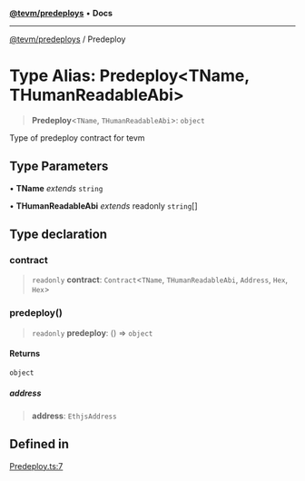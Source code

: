 [**@tevm/predeploys**](../README.md) • **Docs**

***

[@tevm/predeploys](../globals.md) / Predeploy

# Type Alias: Predeploy\<TName, THumanReadableAbi\>

> **Predeploy**\<`TName`, `THumanReadableAbi`\>: `object`

Type of predeploy contract for tevm

## Type Parameters

• **TName** *extends* `string`

• **THumanReadableAbi** *extends* readonly `string`[]

## Type declaration

### contract

> `readonly` **contract**: `Contract`\<`TName`, `THumanReadableAbi`, `Address`, `Hex`, `Hex`\>

### predeploy()

> `readonly` **predeploy**: () => `object`

#### Returns

`object`

##### address

> **address**: `EthjsAddress`

## Defined in

[Predeploy.ts:7](https://github.com/evmts/tevm-monorepo/blob/main/packages/predeploys/src/Predeploy.ts#L7)
